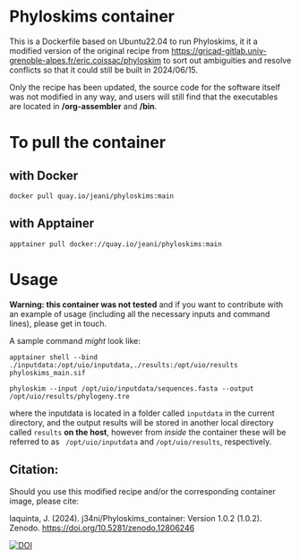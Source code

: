 # Phyloskims container

This is a Dockerfile based on Ubuntu22.04 to run Phyloskims, it it a modified version of the original recipe from https://gricad-gitlab.univ-grenoble-alpes.fr/eric.coissac/phyloskim to sort out ambiguities and resolve conflicts so that it could still
be built in 2024/06/15.

Only the recipe has been updated, the source code for the software itself was not modified in any way, and users will still find that the executables are located in **/org-assembler** and **/bin**.

# To pull the container

## with Docker

`docker pull quay.io/jeani/phyloskims:main`

## with Apptainer

`apptainer pull docker://quay.io/jeani/phyloskims:main`

# Usage

**Warning: this container was not tested** and if you want to contribute with an example of usage (including all the necessary inputs and command lines), please get in touch.

A sample command *might* look like:

```
apptainer shell --bind ./inputdata:/opt/uio/inputdata,./results:/opt/uio/results phyloskims_main.sif

phyloskim --input /opt/uio/inputdata/sequences.fasta --output /opt/uio/results/phylogeny.tre
```

where the inputdata is located in a folder called `inputdata` in the current directory, and the output results will be stored in another local directory called `results` **on the host**, however from *inside* the container these will be referred to as ` /opt/uio/inputdata` and `/opt/uio/results`, respectively.

## Citation:

Should you use this modified recipe and/or the corresponding container image, please cite:

Iaquinta, J. (2024). j34ni/Phyloskims_container: Version 1.0.2 (1.0.2). Zenodo. https://doi.org/10.5281/zenodo.12806246


[![DOI](https://zenodo.org/badge/DOI/10.5281/zenodo.12806246.svg)](https://doi.org/10.5281/zenodo.12806246)

